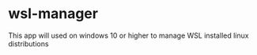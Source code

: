# wsl-manager
This app will used on windows 10 or higher to manage WSL installed linux distributions 
